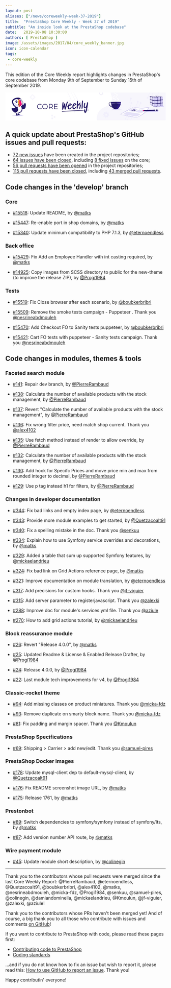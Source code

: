 ```yaml
---
layout: post
aliases: ["/news/coreweekly-week-37-2019"]
title:  "PrestaShop Core Weekly - Week 37 of 2019"
subtitle: "An inside look at the PrestaShop codebase"
date:   2019-10-08 10:30:00
authors: [ PrestaShop ]
image: /assets/images/2017/04/core_weekly_banner.jpg
icon: icon-calendar
tags:
 - core-weekly
---
```


This edition of the Core Weekly report highlights changes in PrestaShop's core codebase from Monday 9th of September to Sunday 15th of September 2019.

![Core Weekly banner](/assets/images/2018/12/banner-core-weekly.jpg)


## A quick update about PrestaShop's GitHub issues and pull requests:

- [72 new issues](https://github.com/search?q=org%3APrestaShop+is%3Apublic++-repo%3Aprestashop%2Fprestashop.github.io++is%3Aissue+created%3A2019-09-09..2019-09-15) have been created in the project repositories;
- [64 issues have been closed](https://github.com/search?q=org%3APrestaShop+is%3Apublic++-repo%3Aprestashop%2Fprestashop.github.io++is%3Aissue+closed%3A2019-09-09..2019-09-15), including [8 fixed issues](https://github.com/search?q=org%3APrestaShop+is%3Apublic++-repo%3Aprestashop%2Fprestashop.github.io++is%3Aissue+label%3Afixed+closed%3A2019-09-09..2019-09-15) on the core;
- [56 pull requests have been opened](https://github.com/search?q=org%3APrestaShop+is%3Apublic++-repo%3Aprestashop%2Fprestashop.github.io++is%3Apr+created%3A2019-09-09..2019-09-15) in the project repositories;
- [115 pull requests have been closed](https://github.com/search?q=org%3APrestaShop+is%3Apublic++-repo%3Aprestashop%2Fprestashop.github.io++is%3Apr+closed%3A2019-09-09..2019-09-15), including [43 merged pull requests](https://github.com/search?q=org%3APrestaShop+is%3Apublic++-repo%3Aprestashop%2Fprestashop.github.io++is%3Apr+merged%3A2019-09-09..2019-09-15).


## Code changes in the 'develop' branch

### Core

* [#15518](https://github.com/PrestaShop/PrestaShop/pull/15518): Update README, by [@matks](https://github.com/matks)

* [#15447](https://github.com/PrestaShop/PrestaShop/pull/15447): Re-enable port in shop domains, by [@matks](https://github.com/matks)

* [#15340](https://github.com/PrestaShop/PrestaShop/pull/15340): Update minimum compatibility to PHP 7.1.3, by [@eternoendless](https://github.com/eternoendless)

### Back office

* [#15429](https://github.com/PrestaShop/PrestaShop/pull/15429): Fix Add an Employee Handler with int casting required, by [@matks](https://github.com/matks)

* [#14925](https://github.com/PrestaShop/PrestaShop/pull/14925): Copy images from SCSS directory to public for the new-theme (to improve the release ZIP), by [@Progi1984](https://github.com/Progi1984)

### Tests

* [#15519](https://github.com/PrestaShop/PrestaShop/pull/15519): Fix Close browser after each scenario, by [@boubkerbribri](https://github.com/boubkerbribri)

* [#15509](https://github.com/PrestaShop/PrestaShop/pull/15509): Remove the smoke tests campaign - Puppeteer . Thank you [@nesrineabdmouleh](https://github.com/nesrineabdmouleh)

* [#15470](https://github.com/PrestaShop/PrestaShop/pull/15470): Add Checkout FO to Sanity tests puppeteer, by [@boubkerbribri](https://github.com/boubkerbribri)

* [#15421](https://github.com/PrestaShop/PrestaShop/pull/15421): Cart FO tests with puppeteer - Sanity tests campaign. Thank you [@nesrineabdmouleh](https://github.com/nesrineabdmouleh)

## Code changes in modules, themes & tools

### Faceted search module

* [#141](https://github.com/PrestaShop/ps_facetedsearch/pull/141): Repair dev branch, by [@PierreRambaud](https://github.com/PierreRambaud)

* [#138](https://github.com/PrestaShop/ps_facetedsearch/pull/138): Calculate the number of available products with the stock management, by [@PierreRambaud](https://github.com/PierreRambaud)

* [#137](https://github.com/PrestaShop/ps_facetedsearch/pull/137): Revert "Calculate the number of available products with the stock management", by [@PierreRambaud](https://github.com/PierreRambaud)

* [#136](https://github.com/PrestaShop/ps_facetedsearch/pull/136): Fix wrong filter price, need match shop current. Thank you [@alex4102](https://github.com/alex4102)

* [#135](https://github.com/PrestaShop/ps_facetedsearch/pull/135): Use fetch method instead of render to allow override, by [@PierreRambaud](https://github.com/PierreRambaud)

* [#132](https://github.com/PrestaShop/ps_facetedsearch/pull/132): Calculate the number of available products with the stock management, by [@PierreRambaud](https://github.com/PierreRambaud)

* [#130](https://github.com/PrestaShop/ps_facetedsearch/pull/130): Add hook for Specifc Prices and move price min and max from rounded integer to decimal, by [@PierreRambaud](https://github.com/PierreRambaud)

* [#129](https://github.com/PrestaShop/ps_facetedsearch/pull/129): Use p tag instead h1 for filters, by [@PierreRambaud](https://github.com/PierreRambaud)

### Changes in developer documentation

* [#344](https://github.com/PrestaShop/docs/pull/344): Fix bad links and empty index page, by [@eternoendless](https://github.com/eternoendless)

* [#343](https://github.com/PrestaShop/docs/pull/343): Provide more module examples to get started, by [@Quetzacoalt91](https://github.com/Quetzacoalt91)

* [#340](https://github.com/PrestaShop/docs/pull/340): Fix a spelling mistake in the doc. Thank you [@senkuu](https://github.com/senkuu)

* [#334](https://github.com/PrestaShop/docs/pull/334): Explain how to use Symfony service overrides and decorations, by [@matks](https://github.com/matks)

* [#329](https://github.com/PrestaShop/docs/pull/329): Added a table that sum up supported Symfony features, by [@mickaelandrieu](https://github.com/mickaelandrieu)

* [#324](https://github.com/PrestaShop/docs/pull/324): Fix bad link on Grid Actions reference page, by [@matks](https://github.com/matks)

* [#321](https://github.com/PrestaShop/docs/pull/321): Improve documentation on module translation, by [@eternoendless](https://github.com/eternoendless)

* [#317](https://github.com/PrestaShop/docs/pull/317): Add precisions for custom hooks. Thank you [@jf-viguier](https://github.com/jf-viguier)

* [#315](https://github.com/PrestaShop/docs/pull/315): Add server parameter to registerjavascript. Thank you [@zalexki](https://github.com/zalexki)

* [#288](https://github.com/PrestaShop/docs/pull/288): Improve doc for module's services.yml file. Thank you [@aziule](https://github.com/aziule)

* [#270](https://github.com/PrestaShop/docs/pull/270): How to add grid actions tutorial, by [@mickaelandrieu](https://github.com/mickaelandrieu)

### Block reassurance module

* [#26](https://github.com/PrestaShop/blockreassurance/pull/26): Revert "Release 4.0.0", by [@matks](https://github.com/matks)

* [#25](https://github.com/PrestaShop/blockreassurance/pull/25): Updated Readme & License & Enabled Release Drafter, by [@Progi1984](https://github.com/Progi1984)

* [#24](https://github.com/PrestaShop/blockreassurance/pull/24): Release 4.0.0, by [@Progi1984](https://github.com/Progi1984)

* [#22](https://github.com/PrestaShop/blockreassurance/pull/22): Last module tech improvements for v4, by [@Progi1984](https://github.com/Progi1984)

### Classic-rocket theme

* [#94](https://github.com/PrestaShop/classic-rocket/pull/94): Add missing classes on product miniatures. Thank you [@micka-fdz](https://github.com/micka-fdz)

* [#93](https://github.com/PrestaShop/classic-rocket/pull/93): Remove duplicate on smarty block name. Thank you [@micka-fdz](https://github.com/micka-fdz)

* [#81](https://github.com/PrestaShop/classic-rocket/pull/81): Fix padding and margin spacer. Thank you [@Kmoulun](https://github.com/Kmoulun)

### PrestaShop Specifications

* [#69](https://github.com/PrestaShop/prestashop-specs/pull/69): Shipping > Carrier > add new/edit. Thank you [@samuel-pires](https://github.com/samuel-pires)

### PrestaShop Docker images

* [#178](https://github.com/PrestaShop/docker/pull/178): Update mysql-client dep to default-mysql-client, by [@Quetzacoalt91](https://github.com/Quetzacoalt91)

* [#176](https://github.com/PrestaShop/docker/pull/176): Fix README screenshot image URL, by [@matks](https://github.com/matks)

* [#175](https://github.com/PrestaShop/docker/pull/175): Release 1761, by [@matks](https://github.com/matks)

### Prestonbot

* [#89](https://github.com/PrestaShop/prestonbot/pull/89): Switch dependencies to symfony/symfony instead of symfony/lts, by [@matks](https://github.com/matks)

* [#87](https://github.com/PrestaShop/prestonbot/pull/87): Add version number API route, by [@matks](https://github.com/matks)

### Wire payment module

* [#45](https://github.com/PrestaShop/ps_wirepayment/pull/45): Update module short description, by [@colinegin](https://github.com/colinegin)

<hr />

Thank you to the contributors whose pull requests were merged since the last Core Weekly Report: @PierreRambaud, @eternoendless, @Quetzacoalt91, @boubkerbribri, @alex4102, @matks, @nesrineabdmouleh, @micka-fdz, @Progi1984, @senkuu, @samuel-pires, @colinegin, @damiandominella, @mickaelandrieu, @Kmoulun, @jf-viguier, @zalexki, @aziule!

Thank you to the contributors whose PRs haven't been merged yet! And of course, a big thank you to all those who contribute with issues and comments [on GitHub](https://github.com/PrestaShop/PrestaShop)!

If you want to contribute to PrestaShop with code, please read these pages first:

 * [Contributing code to PrestaShop](https://devdocs.prestashop.com/1.7/contribute/contribution-guidelines/)
 * [Coding standards](https://devdocs.prestashop.com/1.7/development/coding-standards/)

...and if you do not know how to fix an issue but wish to report it, please read this: [How to use GitHub to report an issue](https://devdocs.prestashop.com/1.7/contribute/contribute-reporting-issues/). Thank you!

Happy contributin' everyone!
